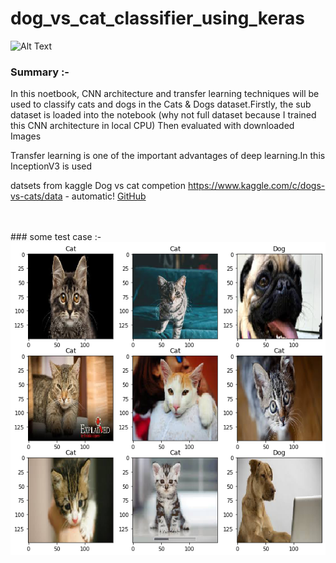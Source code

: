 # dog_vs_cat_classifier_using_keras
![Alt Text](https://storage.googleapis.com/kaggle-competitions/kaggle/3362/media/woof_meow.jpg)

### Summary :-
In this noetbook, CNN architecture and transfer learning techniques will be used to classify cats and dogs in the Cats & Dogs dataset.Firstly, the sub dataset is loaded into the notebook (why not full dataset because I trained this CNN architecture in local CPU) Then evaluated with downloaded Images <br>

Transfer learning is one of the important advantages of deep learning.In this InceptionV3 is used <br>

datsets from kaggle Dog vs cat competion  https://www.kaggle.com/c/dogs-vs-cats/data - automatic!
[GitHub](http://github.com)

<br>
<br>
### some test case :-<br>
<img src="/images/download.png">
